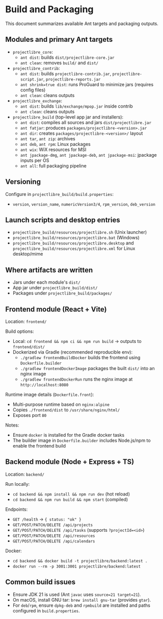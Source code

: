 # Build and Packaging

This document summarizes available Ant targets and packaging outputs.

## Modules and primary Ant targets
- `projectlibre_core`:
  - `ant dist`: builds `dist/projectlibre-core.jar`
  - `ant clean`: removes `build/` and `dist/`
- `projectlibre_contrib`:
  - `ant dist`: builds `projectlibre-contrib.jar`, `projectlibre-script.jar`, `projectlibre-reports.jar`
  - `ant shrink=true dist`: runs ProGuard to minimize jars (requires config files)
  - `ant clean`: cleans outputs
- `projectlibre_exchange`:
  - `ant dist`: builds `lib/exchange/mpop.jar` inside contrib
  - `ant clean`: cleans outputs
- `projectlibre_build` (top-level app jar and installers):
  - `ant dist`: compiles all sources and jars `dist/projectlibre.jar`
  - `ant fatjar`: produces `packages/projectlibre-<version>.jar`
  - `ant dir`: creates `packages/projectlibre-<version>/` layout
  - `ant tar`, `ant zip`: archives
  - `ant deb`, `ant rpm`: Linux packages
  - `ant wix`: WiX resources for MSI
  - `ant jpackage-dmg`, `ant jpackage-deb`, `ant jpackage-msi`: jpackage inputs per OS
  - `ant all`: full packaging pipeline

## Versioning
Configure in `projectlibre_build/build.properties`:
- `version`, `version_name`, `numericVersion3/4`, `rpm_version`, `deb_version`

## Launch scripts and desktop entries
- `projectlibre_build/resources/projectlibre.sh` (Unix launcher)
- `projectlibre_build/resources/projectlibre.bat` (Windows)
- `projectlibre_build/resources/projectlibre.desktop` and `projectlibre_build/resources/projectlibre.xml` for Linux desktop/mime

## Where artifacts are written
- Jars under each module's `dist/`
- App jar under `projectlibre_build/dist/`
- Packages under `projectlibre_build/packages/`

## Frontend module (React + Vite)

Location: `frontend/`

Build options:
- Local: `cd frontend && npm ci && npm run build` -> outputs to `frontend/dist/`
- Dockerized via Gradle (recommended reproducible env):
  - `./gradlew frontendBuildDocker` builds the frontend using `Dockerfile.builder`
  - `./gradlew frontendDockerImage` packages the built `dist/` into an nginx image
  - `./gradlew frontendDockerRun` runs the nginx image at `http://localhost:8080`

Runtime image details (`Dockerfile.front`):
- Multi-purpose runtime based on `nginx:alpine`
- Copies `./frontend/dist` to `/usr/share/nginx/html/`
- Exposes port `80`

Notes:
- Ensure `docker` is installed for the Gradle docker tasks
- The builder image in `Dockerfile.builder` includes Node.js/npm to enable the frontend build

## Backend module (Node + Express + TS)

Location: `backend/`

Run locally:
- `cd backend && npm install && npm run dev` (hot reload)
- `cd backend && npm run build && npm start` (compiled)

Endpoints:
- `GET /health` -> `{ status: "ok" }`
- `GET/POST/PATCH/DELETE /api/projects`
- `GET/POST/PATCH/DELETE /api/tasks` (supports `?projectId=<id>`)
- `GET/POST/PATCH/DELETE /api/resources`
- `GET/POST/PATCH/DELETE /api/calendars`

Docker:
- `cd backend && docker build -t projectlibre/backend:latest .`
- `docker run --rm -p 3001:3001 projectlibre/backend:latest`

## Common build issues
- Ensure JDK 21 is used (Ant `javac` uses `source=21 target=21`).
- On macOS, install GNU tar: `brew install gnu-tar` (provides `gtar`).
- For `deb`/`rpm`, ensure `dpkg-deb` and `rpmbuild` are installed and paths configured in `build.properties`.
